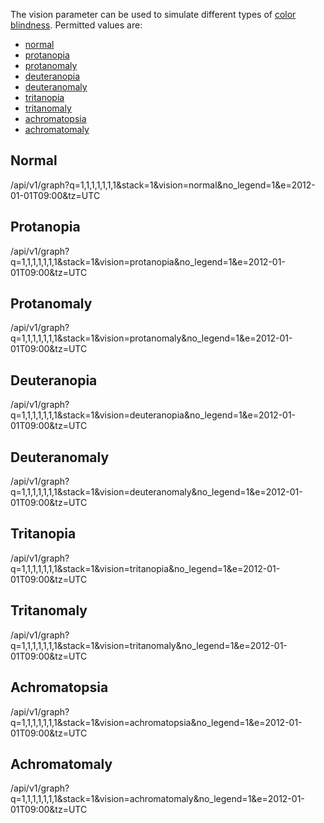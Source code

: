 The vision parameter can be used to simulate different types of
[color blindness](http://www.colourblindawareness.org/colour-blindness/types-of-colour-blindness/).
Permitted values are:

* [normal](#normal)
* [protanopia](#protanopia)
* [protanomaly](#protanomaly)
* [deuteranopia](#protanopia)
* [deuteranomaly](#protanomaly)
* [tritanopia](#tritanopia)
* [tritanomaly](#tritanomaly)
* [achromatopsia](#achromatopsia)
* [achromatomaly](#achromatomaly)

## Normal

/api/v1/graph?q=1,1,1,1,1,1,1&stack=1&vision=normal&no_legend=1&e=2012-01-01T09:00&tz=UTC

## Protanopia

/api/v1/graph?q=1,1,1,1,1,1,1&stack=1&vision=protanopia&no_legend=1&e=2012-01-01T09:00&tz=UTC

## Protanomaly

/api/v1/graph?q=1,1,1,1,1,1,1&stack=1&vision=protanomaly&no_legend=1&e=2012-01-01T09:00&tz=UTC

## Deuteranopia

/api/v1/graph?q=1,1,1,1,1,1,1&stack=1&vision=deuteranopia&no_legend=1&e=2012-01-01T09:00&tz=UTC

## Deuteranomaly

/api/v1/graph?q=1,1,1,1,1,1,1&stack=1&vision=deuteranomaly&no_legend=1&e=2012-01-01T09:00&tz=UTC

## Tritanopia

/api/v1/graph?q=1,1,1,1,1,1,1&stack=1&vision=tritanopia&no_legend=1&e=2012-01-01T09:00&tz=UTC

## Tritanomaly

/api/v1/graph?q=1,1,1,1,1,1,1&stack=1&vision=tritanomaly&no_legend=1&e=2012-01-01T09:00&tz=UTC

## Achromatopsia

/api/v1/graph?q=1,1,1,1,1,1,1&stack=1&vision=achromatopsia&no_legend=1&e=2012-01-01T09:00&tz=UTC

## Achromatomaly

/api/v1/graph?q=1,1,1,1,1,1,1&stack=1&vision=achromatomaly&no_legend=1&e=2012-01-01T09:00&tz=UTC
